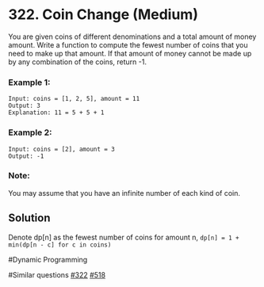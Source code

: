 # 322. Coin Change (Medium)

You are given coins of different denominations and a total amount of money amount. Write a function to compute the fewest number of coins that you need to make up that amount. If that amount of money cannot be made up by any combination of the coins, return -1.

### Example 1:
```
Input: coins = [1, 2, 5], amount = 11
Output: 3 
Explanation: 11 = 5 + 5 + 1
```

### Example 2:
```
Input: coins = [2], amount = 3
Output: -1
```

### Note:
You may assume that you have an infinite number of each kind of coin.

## Solution
Denote dp[n] as the fewest number of coins for amount n,
`dp[n] = 1 + min(dp[n - c] for c in coins)`

#Dynamic Programming

#Similar questions [#322](../p322m/README.md) [#518](../p518m/README.md)
